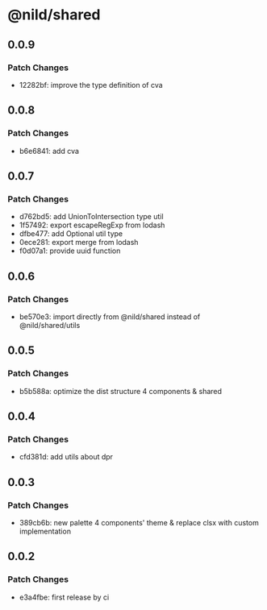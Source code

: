 # @nild/shared

## 0.0.9

### Patch Changes

- 12282bf: improve the type definition of cva

## 0.0.8

### Patch Changes

- b6e6841: add cva

## 0.0.7

### Patch Changes

- d762bd5: add UnionToIntersection type util
- 1f57492: export escapeRegExp from lodash
- dfbe477: add Optional util type
- 0ece281: export merge from lodash
- f0d07a1: provide uuid function

## 0.0.6

### Patch Changes

- be570e3: import directly from @nild/shared instead of @nild/shared/utils

## 0.0.5

### Patch Changes

- b5b588a: optimize the dist structure 4 components & shared

## 0.0.4

### Patch Changes

- cfd381d: add utils about dpr

## 0.0.3

### Patch Changes

- 389cb6b: new palette 4 components' theme & replace clsx with custom implementation

## 0.0.2

### Patch Changes

- e3a4fbe: first release by ci
